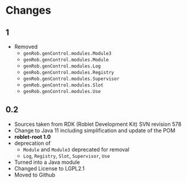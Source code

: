 
# Changes

## 1
* Removed
    * `genRob.genControl.modules.Module3`
    * `genRob.genControl.modules.Module`
    * `genRob.genControl.modules.Log`
    * `genRob.genControl.modules.Registry`
    * `genRob.genControl.modules.Supervisor`
    * `genRob.genControl.modules.Slot`
    * `genRob.genControl.modules.Use`

## 0.2
* Sources taken from RDK (Roblet Development Kit) SVN revision 578
* Change to Java 11 including simplification and update of the POM
* **roblet-root 1.0**
* deprecation of
    * `Module` and `Module3` deprecated for removal
    * `Log`, `Registry`, `Slot`, `Supervisor`, `Use`
* Turned into a Java module
* Changed License to LGPL2.1
* Moved to Github
